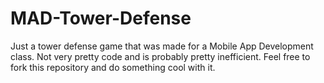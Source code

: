 # MAD-Tower-Defense
Just a tower defense game that was made for a Mobile App Development class. Not very pretty code and is probably pretty inefficient. Feel free to fork this repository and do something cool with it. 

